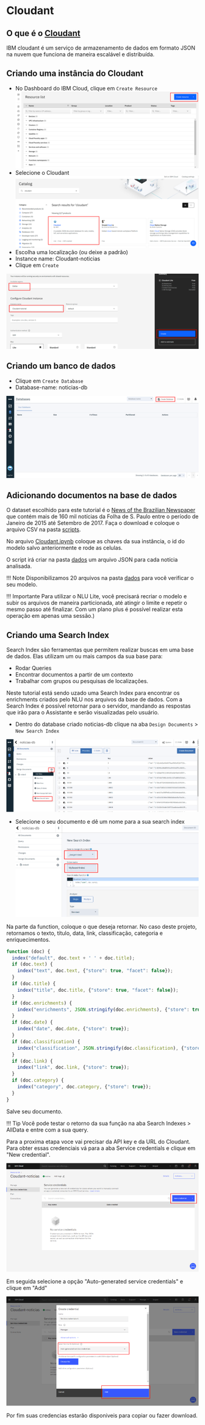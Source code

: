 # Cloudant

## O que é o [Cloudant](https://www.ibm.com/br-pt/cloud/cloudant)
IBM cloudant é um serviço de armazenamento de dados em formato JSON na nuvem que funciona de maneira escalável e distribuída. 

## Criando uma instância do Cloudant
* No Dashboard do IBM Cloud, clique em `Create Resource`
![](imagens/cloudant-01.png)
* Selecione o Cloudant 
![](imagens/cloudant-02.png)
* Escolha uma localização (ou deixe a padrão)
* Instance name: Cloudant-noticias
* Clique em `Create` 
 
![](imagens/cloudant-03.png)

## Criando um banco de dados
* Clique em `Create Database`
* Database-name: noticias-db

![](imagens/cloudant-05.png)



## Adicionando documentos na base de dados
O dataset escolhido para este tutorial é o [News of the Brazilian Newspaper](https://www.kaggle.com/marlesson/news-of-the-site-folhauol) que contém mais de 160 mil notícias da Folha de S. Paulo entre o período de Janeiro de 2015 até Setembro de 2017. 
Faça o download e coloque o arquivo CSV na pasta [scripts](https://github.com/PFE-INSPER/tutorial/tree/main/scripts).

No arquivo [Cloudant.ipynb](https://github.com/PFE-INSPER/tutorial/blob/main/scripts/Cloudant.ipynb) coloque as chaves da sua instância, o id do modelo salvo anteriormente e rode as celulas.

O script irá criar na pasta [dados](https://github.com/PFE-INSPER/tutorial/tree/main/dados) um arquivo JSON para cada notícia analisada.

!!! Note
    Disponibilizamos 20 arquivos na pasta [dados](https://github.com/PFE-INSPER/tutorial/tree/main/dados) para você verificar o seu modelo.


!!! Importante
    Para utilizar o NLU Lite, você precisará recriar o modelo e subir os arquivos de maneira particionada, até atingir o limite e repetir o mesmo passo até finalizar. 
    Com um plano plus é possível realizar esta operação em apenas uma sessão.) 


## Criando uma Search Index
Search Index são ferramentas que permitem realizar buscas em uma  base de dados.
Elas utilizam um ou mais campos da sua base para:    

  * Rodar Queries
  * Encontrar documentos a partir de um contexto 
  * Trabalhar com grupos ou pesquisas de localizações.

Neste tutorial está sendo uzado uma Search Index para encontrar os enrichments criados pelo NLU nos arquivos da base de dados. Com a Search Index é possível retornar para o servidor, mandando as respostas que irão para o Assistante e serão visualizadas pelo usuário.

- Dentro do database criado noticias-db clique na aba `Design Documents` > `New Search Index`

![](imagens/cloudant-06.png)
- Selecione o seu documento e dê um nome para a sua search index
![](imagens/cloudant-07.png)

Na parte da function, coloque o que deseja retornar. No caso deste projeto, retornamos o texto, título, data, link, classificação, categoria e enriquecimentos.

``` JavaScript
function (doc) {
  index("default", doc.text + ' ' + doc.title);
  if (doc.text) {
    index("text", doc.text, {"store": true, "facet": false});
  }
  if (doc.title) {
    index("title", doc.title, {"store": true, "facet": false});
  }
  if (doc.enrichments) {
    index("enrichments", JSON.stringify(doc.enrichments), {"store": true});
  }
  if (doc.date) {
    index("date", doc.date, {"store": true});
  }
  if (doc.classification) {
    index("classification", JSON.stringify(doc.classification), {"store": true});
  }
  if (doc.link) {
    index("link", doc.link, {"store": true});
  }
  if (doc.category) {
    index("category", doc.category, {"store": true});
  }
}
```

Salve seu documento. 

!!! Tip
    Você pode testar o retorno da sua função na aba Search Indexes > AllData e entre com a sua query.

Para a proxima etapa voce vai precisar da API key e da URL do Cloudant. Para obter essas credenciais vá para a aba Service credentials e clique em "New credential".

![](imagens/cloudant-09.png)

Em seguida selecione a opção "Auto-generated service credentials" e clique em "Add"

![](imagens/cloudant-08.png)

Por fim suas credencias estarão disponiveis para copiar ou fazer download. 